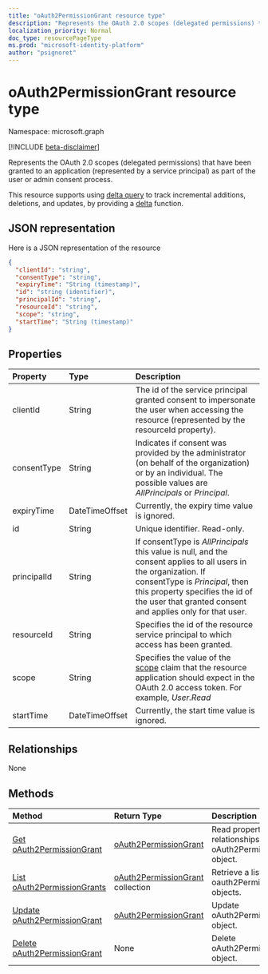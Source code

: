 ```yaml
---
title: "oAuth2PermissionGrant resource type"
description: "Represents the OAuth 2.0 scopes (delegated permissions) that have been granted to an application (represented by a service principal) as part of the user or admin consent process."
localization_priority: Normal
doc_type: resourcePageType
ms.prod: "microsoft-identity-platform"
author: "psignoret"
---
```


# oAuth2PermissionGrant resource type

Namespace: microsoft.graph

[!INCLUDE [beta-disclaimer](../../includes/beta-disclaimer.md)]

Represents the OAuth 2.0 scopes (delegated permissions) that have been granted to an application (represented by a service principal) as part of the user or admin consent process.

This resource supports using [delta query](/graph/delta-query-overview) to track incremental additions, deletions, and updates, by providing a [delta](../api/oauth2permissiongrant-delta.md) function.

## JSON representation

Here is a JSON representation of the resource

<!-- {
  "blockType": "resource",
  "optionalProperties": [

  ],
  "@odata.type": "microsoft.graph.oAuth2PermissionGrant"
}-->

```json
{
  "clientId": "string",
  "consentType": "string",
  "expiryTime": "String (timestamp)",
  "id": "string (identifier)",
  "principalId": "string",
  "resourceId": "string",
  "scope": "string",
  "startTime": "String (timestamp)"
}

```
## Properties
| Property	   | Type	|Description|
|:---------------|:--------|:----------|
|clientId|String| The id of the service principal granted consent to impersonate the user when accessing the resource (represented by the resourceId property). |
|consentType|String| Indicates if consent was provided by the administrator (on behalf of the organization) or by an individual. The possible values are *AllPrincipals* or *Principal*. |
|expiryTime|DateTimeOffset| Currently, the expiry time value is ignored. |
|id|String| Unique identifier. Read-only.|
|principalId|String| If consentType is *AllPrincipals* this value is null, and the consent applies to all users in the organization. If consentType is *Principal*, then this property specifies the id of the user that granted consent and applies only for that user. |
|resourceId|String| Specifies the id of the resource service principal to which access has been granted. |
|scope|String| Specifies the value of the [scope](/graph/permissions-reference) claim that the resource application should expect in the OAuth 2.0 access token. For example, *User.Read* |
|startTime|DateTimeOffset| Currently, the start time value is ignored. |

## Relationships
None


## Methods

| Method		   | Return Type	|Description|
|:---------------|:--------|:----------|
|[Get oAuth2PermissionGrant](../api/oauth2permissiongrant-get.md) | [oAuth2PermissionGrant](oauth2permissiongrant.md) |Read properties and relationships of oAuth2PermissionGrant object.|
|[List oAuth2PermissionGrants](../api/oauth2permissiongrant-list.md) | [oAuth2PermissionGrant](oauth2permissiongrant.md) collection | Retrieve a list of oauth2PermissionGrant objects. |
|[Update oAuth2PermissionGrant](../api/oauth2permissiongrant-update.md) | [oAuth2PermissionGrant](oauth2permissiongrant.md)	|Update oAuth2PermissionGrant object. |
|[Delete oAuth2PermissionGrant](../api/oauth2permissiongrant-delete.md) | None |Delete oAuth2PermissionGrant object. |

<!-- uuid: 8fcb5dbc-d5aa-4681-8e31-b001d5168d79
2015-10-25 14:57:30 UTC -->
<!--
{
  "type": "#page.annotation",
  "description": "oAuth2PermissionGrant resource",
  "keywords": "",
  "section": "documentation",
  "tocPath": "",
  "suppressions": []
}
-->
